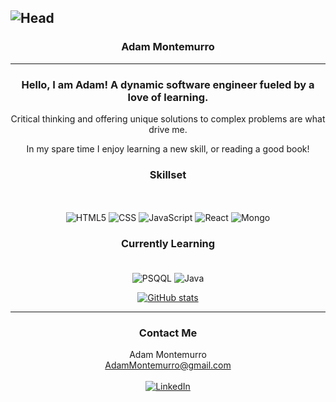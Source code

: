 ![Head](https://i.imgur.com/DbaPhMU.png)
---
### <div align="center"> Adam Montemurro </div>
---
<div align="center">

 <h3>Hello, I am Adam! A dynamic software engineer fueled by a love of learning. </h3>

Critical thinking and offering unique solutions to complex problems are what drive me.

In my spare time I enjoy learning a new skill, or reading a good book!

 ### Skillset
 <br><br>
  ![HTML5](https://img.shields.io/badge/HTML5-E34F26?style=for-the-badge&logo=html5&logoColor=white)
  ![CSS](https://img.shields.io/badge/CSS3-1572B6?style=for-the-badge&logo=css3&logoColor=white)
  ![JavaScript](https://img.shields.io/badge/JavaScript-323330?style=for-the-badge&logo=javascript&logoColor=F7DF1E)
  ![React](https://img.shields.io/badge/React-20232A?style=for-the-badge&logo=react&logoColor=61DAFB)
  ![Mongo](	https://img.shields.io/badge/MongoDB-4EA94B?style=for-the-badge&logo=mongodb&logoColor=white)
  

 ### Currently Learning <br><br>
  ![PSQQL](https://img.shields.io/badge/PostgreSQL-316192?style=for-the-badge&logo=postgresql&logoColor=white)
  ![Java](https://img.shields.io/badge/Java-ED8B00?style=for-the-badge&logo=openjdk&logoColor=white)



[![GitHub stats](https://github-readme-stats.vercel.app/api?username=AdamMontemurro)](https://github.com/anuraghazra/github-readme-stats)


---
### Contact Me
 Adam Montemurro <br>
 AdamMontemurro@gmail.com <br><br>
 <a href="https://www.linkedin.com/in/adam-montemurro/" > ![LinkedIn](https://img.shields.io/badge/LinkedIn-0077B5?style=for-the-badge&logo=linkedin&logoColor=white) </a>
</div>
